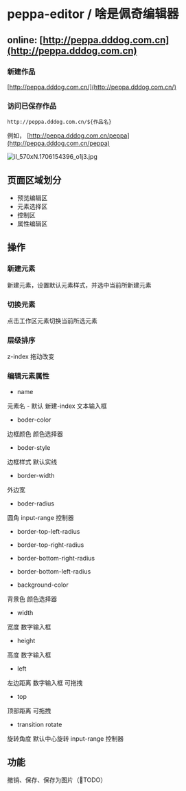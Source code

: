 # peppa-editor / 啥是佩奇编辑器

## online: [http://peppa.dddog.com.cn](http://peppa.dddog.com.cn)

### 新建作品
[http://peppa.dddog.com.cn/](http://peppa.dddog.com.cn/)

### 访问已保存作品
`http://peppa.dddog.com.cn/${作品名}`

例如，
 [http://peppa.dddog.com.cn/peppa](http://peppa.dddog.com.cn/peppa)

![il_570xN.1706154396_o1j3.jpg](https://i.etsystatic.com/18436722/r/il/ad9ca8/1706154396/il_570xN.1706154396_o1j3.jpg)

## 页面区域划分

- 预览编辑区
- 元素选择区
- 控制区
- 属性编辑区

## 操作

### 新建元素

新建元素，设置默认元素样式，并选中当前所新建元素

### 切换元素

点击工作区元素切换当前所选元素

### 层级排序

z-index
拖动改变

### 编辑元素属性

- name

元素名 - 默认 新建-index
文本输入框

- boder-color

边框颜色 
颜色选择器

- boder-style

边框样式 默认实线

- border-width

外边宽

- boder-radius

圆角
input-range 控制器

  * border-top-left-radius  

  * border-top-right-radius  

  * border-bottom-right-radius  

  * border-bottom-left-radius
  
- background-color

背景色
颜色选择器

- width

宽度
数字输入框

- height

高度
数字输入框

- left 

左边距离
数字输入框
可拖拽

- top

顶部距离
可拖拽

- transition rotate

旋转角度
默认中心旋转
input-range 控制器

## 功能

撤销、保存、保存为图片（TODO）

